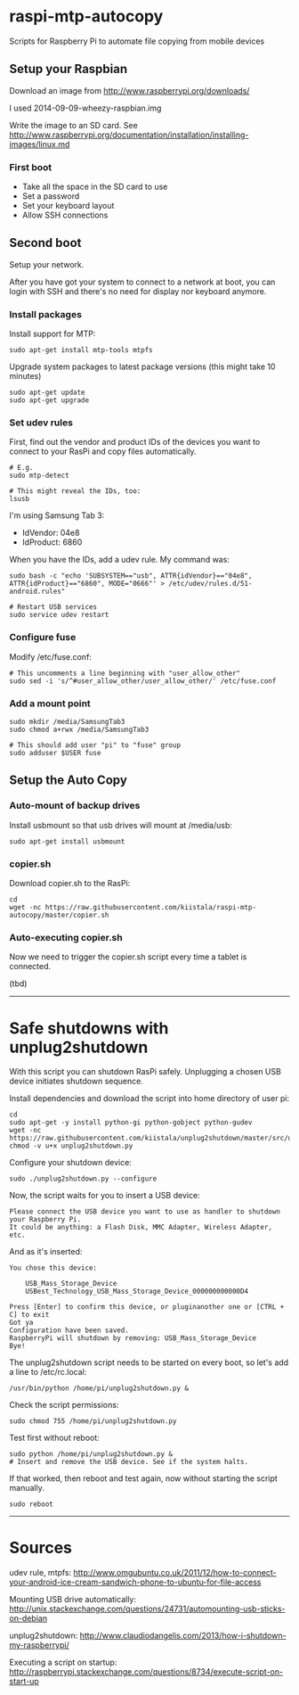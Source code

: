 # raspi-mtp-autocopy
Scripts for Raspberry Pi to automate file copying from mobile devices

## Setup your Raspbian
Download an image from http://www.raspberrypi.org/downloads/

I used 2014-09-09-wheezy-raspbian.img

Write the image to an SD card. See http://www.raspberrypi.org/documentation/installation/installing-images/linux.md

### First boot
* Take all the space in the SD card to use
* Set a password
* Set your keyboard layout
* Allow SSH connections

## Second boot
Setup your network.

After you have got your system to connect to a network at boot, you can login with SSH and there's no need for display nor keyboard anymore.

### Install packages

Install support for MTP:

```
sudo apt-get install mtp-tools mtpfs
```

Upgrade system packages to latest package versions (this might take 10 minutes)

```
sudo apt-get update
sudo apt-get upgrade
```

### Set udev rules

First, find out the vendor and product IDs of the devices you want to connect to your RasPi and copy files automatically.

```
# E.g.
sudo mtp-detect

# This might reveal the IDs, too:
lsusb
```
I'm using Samsung Tab 3:

* IdVendor: 04e8
* IdProduct: 6860

When you have the IDs, add a udev rule. My command was:
```
sudo bash -c "echo 'SUBSYSTEM=="usb", ATTR{idVendor}=="04e8", ATTR{idProduct}=="6860", MODE="0666"' > /etc/udev/rules.d/51-android.rules"

# Restart USB services
sudo service udev restart
```

### Configure fuse

Modify /etc/fuse.conf:

```
# This uncomments a line beginning with "user_allow_other"
sudo sed -i 's/^#user_allow_other/user_allow_other/' /etc/fuse.conf
```

### Add a mount point

```
sudo mkdir /media/SamsungTab3
sudo chmod a+rwx /media/SamsungTab3

# This should add user "pi" to "fuse" group
sudo adduser $USER fuse
```

## Setup the Auto Copy

### Auto-mount of backup drives

Install usbmount so that usb drives will mount at /media/usb:
```
sudo apt-get install usbmount
```

### copier.sh

Download copier.sh to the RasPi:
```
cd
wget -nc https://raw.githubusercontent.com/kiistala/raspi-mtp-autocopy/master/copier.sh
```

### Auto-executing copier.sh

Now we need to trigger the copier.sh script every time a tablet is connected.

(tbd)

-----

# Safe shutdowns with unplug2shutdown

With this script you can shutdown RasPi safely. Unplugging a chosen USB device initiates shutdown sequence.

Install dependencies and download the script into home directory of user pi:
```
cd
sudo apt-get -y install python-gi python-gobject python-gudev
wget -nc https://raw.githubusercontent.com/kiistala/unplug2shutdown/master/src/unplug2shutdown.py
chmod -v u+x unplug2shutdown.py
```

Configure your shutdown device:
```
sudo ./unplug2shutdown.py --configure
```
Now, the script waits for you to insert a USB device:

```
Please connect the USB device you want to use as handler to shutdown your Raspberry Pi.
It could be anything: a Flash Disk, MMC Adapter, Wireless Adapter, etc.
```

And as it's inserted:

```
You chose this device:

    USB_Mass_Storage_Device
    USBest_Technology_USB_Mass_Storage_Device_000000000000D4

Press [Enter] to confirm this device, or pluginanother one or [CTRL + C] to exit
Got ya
Configuration have been saved.
RaspberryPi will shutdown by removing: USB_Mass_Storage_Device
Bye!
```

The unplug2shutdown script needs to be started on every boot, so let's add a line to /etc/rc.local:

```
/usr/bin/python /home/pi/unplug2shutdown.py &
```

Check the script permissions:
```
sudo chmod 755 /home/pi/unplug2shutdown.py
```

Test first without reboot:
```
sudo python /home/pi/unplug2shutdown.py &
# Insert and remove the USB device. See if the system halts.
```
If that worked, then reboot and test again, now without starting the script manually.
```
sudo reboot
```


-----

# Sources
udev rule, mtpfs: http://www.omgubuntu.co.uk/2011/12/how-to-connect-your-android-ice-cream-sandwich-phone-to-ubuntu-for-file-access

Mounting USB drive automatically: http://unix.stackexchange.com/questions/24731/automounting-usb-sticks-on-debian

unplug2shutdown: http://www.claudiodangelis.com/2013/how-i-shutdown-my-raspberrypi/

Executing a script on startup: http://raspberrypi.stackexchange.com/questions/8734/execute-script-on-start-up

